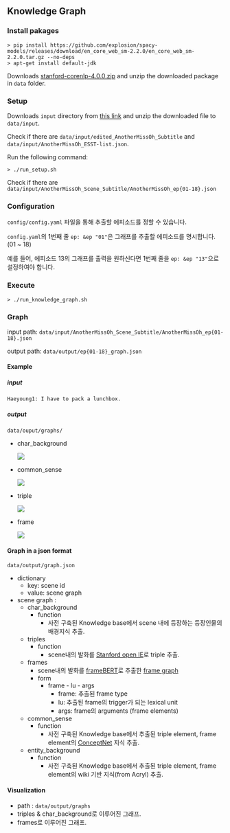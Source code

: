 ## Knowledge Graph

### Install pakages
```
> pip install https://github.com/explosion/spacy-models/releases/download/en_core_web_sm-2.2.0/en_core_web_sm-2.2.0.tar.gz --no-deps
> apt-get install default-jdk
````

Downloads [stanford-corenlp-4.0.0.zip](https://stanfordnlp.github.io/CoreNLP/history.html) and unzip the downloaded package in `data` folder.

### Setup

Downloads `input` directory from [this link](https://drive.google.com/drive/folders/1IhWn82lBD96vTj6nvjdsCQOdQabi255L) and unzip the downloaded file to `data/input`.

 Check if there are `data/input/edited_AnotherMissOh_Subtitle` and `data/input/AnotherMissOh_ESST-list.json`. 

 Run the following command: 

```
> ./run_setup.sh
```

 Check if there are `data/input/AnotherMissOh_Scene_Subtitle/AnotherMissOh_ep{01-18}.json`

### Configuration

`config/config.yaml` 파일을 통해 추출할 에피소드를 정할 수 있습니다.

`config.yaml`의 1번째 줄 `ep: &ep "01"`은 그래프를 추출할 에피소드를 명시합니다. (01 ~ 18)

예를 들어, 에피소드 13의 그래프를 출력을 원하신다면 1번째 줄을 `ep: &ep "13"`으로 설정하여야 합니다.

### Execute

```
> ./run_knowledge_graph.sh
```

### Graph

input path: `data/input/AnotherMissOh_Scene_Subtitle/AnotherMissOh_ep{01-18}.json`

output path: `data/output/ep{01-18}_graph.json`

#### Example

##### input 

```
Haeyoung1: I have to pack a lunchbox.
```

##### output
```
data/ouput/graphs/
```

- char_background

  ![](images/char_background.png)

- common_sense

  ![](images/commonsense.png)

- triple

  ![](images/triple.png)

- frame

  ![](images/frame.png)



#### Graph in a json format
```
data/output/graph.json
```

- dictionary
  - key: scene id
  - value: scene graph
- scene graph : 
  - char_background
    - function
      - 사전 구축된 Knowledge base에서 scene 내에 등장하는 등장인물의 배경지식 추출.
  - triples
    - function
      - scene내의 발화를 [Stanford open IE](https://nlp.stanford.edu/software/openie.html)로 triple 추출.
  - frames
    - scene내의 발화를 [frameBERT](https://github.com/machinereading/frameBERT)로 추출한 [frame graph](https://framenet.icsi.berkeley.edu/fndrupal/WhatIsFrameNet)
    - form
      - frame - lu - args
        - frame: 추출된 frame type
        - lu: 추출된 frame의 trigger가 되는 lexical unit
        - args: frame의 arguments (frame elements)
  - common_sense
    - function
      - 사전 구축된 Knowledge base에서 추출된 triple element, frame element의 [ConceptNet](https://conceptnet.io/) 지식 추출.
  - entity_background
    - function
      - 사전 구축된 Knowledge base에서 추출된 triple element, frame element의  wiki 기반 지식(from Acryl) 추출.

#### Visualization

- path : `data/output/graphs`
- triples & char_background로 이루어진 그래프.
- frames로 이루어진 그래프.